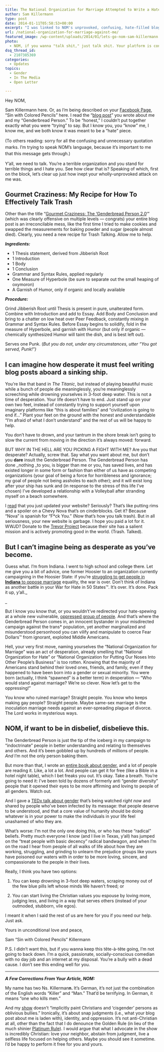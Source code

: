 ```yaml
---
title: The National Organization for Marriage Attempted to Write a Hate Piece About Me
author: Sam Killermann
type: post
date: 2014-01-11T05:58:53+00:00
excerpt: "I was linked to NOM's unprovoked, confusing, hate-filled blog post about me. This is my open letter back."
url: /national-organization-for-marriage-against-me/
featured_image: /wp-content/uploads/2014/01/lets-go-nom-sam-killermann.jpg
photo:
  - NOM, if you wanna "talk shit," just talk shit. Your platform is confusing and self-contradictory enough. You can at least be clear about what you mean when you call a stranger out on the internet.
dsq_thread_id:
  - 2107385369
categories:
  - Updates
topics:
  - Gender
  - In The Media
  - Open Letter

---
```

Hey NOM,

Sam Killermann here. Or, as I&#8217;m being described on your <a href="https://www.facebook.com/NationForMarriage/posts/394810763986898" target="_blank">Facebook Page</a>, &#8220;Sin with Colored Pencils&#8221; here. I read the &#8220;<a title="Gourmet Craziness" href="http://www.donotlink.com/cRM" target="_blank">blog post</a>&#8221; you wrote about me and my &#8220;Genderbread Person.&#8221; To be &#8220;honest,&#8221; I couldn&#8217;t put together exactly what you were &#8220;trying&#8221; to say. But I know you, you &#8220;know&#8221; me, I know me, and we both know it was meant to be a &#8220;hate&#8221; piece.

<span style="line-height: 1.5em;">(To others reading: sorry for all the confusing and unnecessary quotation marks. I&#8217;m trying to speak NOM&#8217;s language, because it&#8217;s important to me that this message gets through.)</span>

Y&#8217;all, we need to talk. You&#8217;re a terrible organization and you stand for terrible things and I hate you. See how clear that is? Speaking of which, first on the block, let&#8217;s clear up just how inept your wholly-unprovoked attack on me was.

## Gourmet Craziness: My Recipe for How To Effectively Talk Trash

Other than the title &#8220;<a href="http://www.donotlink.com/cRM" target="_blank">Gourmet Craziness: The &#8216;Genderbread Person 2.0</a>&#8216;&#8221; (which was clearly offensive on multiple levels &#8212; congrats) your entire blog post is an irreconcilable mess, like the first time I tried to make cookies and swapped the measurements for baking powder and sugar (people almost died). Clearly, you need a new recipe for Trash Talking. Allow me to help.

**_Ingredients:_**

  * 1 Thesis statement, derived from Jibberish Root
  * 1 Introduction
  * 1 Body
  * 1 Conclusion
  * Grammar and Syntax Rules, applied regularly
  * One Measure of Hyperbole (be sure to separate out the small heaping of oxymoron)
  * A Garnish of Humor, only if organic and locally available

**_Procedure:_**

Grind Jibberish Root until Thesis is present in pure, unalterated form. Combine with Introduction and add to Essay. Add Body and Conclusion and bring to a chatter on low heat over Peer Feedback, constantly mixing in Grammar and Syntax Rules. Before Essay begins to solidify, fold in the measure of Hyperbole, and garnish with Humor (but only if organic &#8212; chemically synthesized Humor will taint the dish, and is best left out).

Serves one Punk. (_But you do not, under any circumstances, utter &#8220;You got served, Punk!&#8221;)_

## I can imagine how desperate it must feel writing blog posts aboard a sinking ship.

You&#8217;re like that band in _The Titanic_, but instead of playing beautiful music while a bunch of people die meaninglessly, you&#8217;re meaninglessly screeching while drowning yourselves in 3-foot deep water. This is not a time of desperation. Your life doesn&#8217;t have to end. Just stand up on your own two feet, instead of constantly trying to support yourself upon imaginary platforms like &#8220;this is about families&#8221; and &#8220;civilization is going to end if&#8230;&#8221; Plant your feet on the ground with the honest and understandable &#8220;I&#8217;m afraid of what I don&#8217;t understand&#8221; and the rest of us will be happy to help.

You don&#8217;t have to drown, and your tantrum in the shore break isn&#8217;t going to slow the current from moving in the direction it&#8217;s always moved: forward.

BUT WHY IN THE HELL ARE YOU PICKING A FIGHT WITH ME? Are you that desperate? Actually, screw that. Say what you want about me, but don&#8217;t you **dare** insult the Genderbread Person. The Genderbread Person has done _nothing _to you, is bigger than me or you, has saved lives, and has existed longer in some form or fashion than either of us have as competing organizations (your goal of being a force for horribleness and ignorance; my goal of people not being assholes to each other); and it will exist long after your ship has sunk and (in response to the stress of this life I&#8217;ve chosen) I&#8217;ve developed a relationship with a Volleyball after stranding myself on a beach somewhere.

I <a href="https://twitter.com/NOMupdate/status/421709039324893184" target="_blank">read</a> that you just updated your website? Seriously? That&#8217;s like putting rims and a spoiler on a Chevy Nova that&#8217;s on cinderblocks. Get it? Because &#8220;Nova&#8221; is spanish for &#8220;F*ck You.&#8221; (Now that&#8217;s how you talk trash). But in all seriousness, your new website is garbage. I hope you paid a lot for it. WWJD? Donate to the <a href="http://www.thetrevorproject.org" target="_blank">Trevor Project</a> because their site has a salient mission and is actively promoting good in the world. (Trash. Talked).

## But I can&#8217;t imagine being as desperate as you&#8217;ve become.

Guess what. I&#8217;m from Indiana. I went to high school and college there. Let me give you a bit of advice, one former Hoosier to an organization currently campaigning in the Hoosier State: if you&#8217;re <a href="https://twitter.com/NOMupdate/status/422050306856611840" target="_blank">struggling to get people in <strong>Indiana</strong> to oppose marriage</a> equality, the war is over. Don&#8217;t think of Indiana as another battle in your War for Hate in 50 States™. It&#8217;s over. It&#8217;s done. Pack it up, y&#8217;all._
  
_ 

But I know you know that, or you wouldn&#8217;t&#8217;ve redirected your hate-spewing at a whole new vulnerable, <a href="http://www.huffingtonpost.com/michelangelo-signorile/national-organization-for-marriage-trans-bashing_b_4255536.html" target="_blank">oppressed group of people</a>. And that&#8217;s where the Genderbread Person comes in, an innocent bystander in your misdirected campaign against the trans* population, yet another marginalized and misunderstood personhood you can vilify and manipulate to coerce Fear Dollars™ from ignorant, exploited Middle Americans.

Hell, your very first move, naming yourselves the &#8220;National Organization for Marriage&#8221; was an act of desperation, already smelling that &#8220;National Organization for Hate&#8221; or &#8220;National Organization for Putting Our Noses Into Other People&#8217;s Business&#8221; is too rotten. Knowing that the majority of Americans stand behind their loved ones, friends, and family, even if they happened to have been born into a gender or sexual minority. You were born (actually, I think &#8220;spawned&#8221; is a better term) in desperation &#8212; &#8220;Who would stand against marriage? We&#8217;re so clever. Now let&#8217;s get to the oppressing!&#8221;

You know who ruined marriage? Straight people. You know who keeps making gay people? Straight people. Maybe same-sex marriage is the inoculation marriage needs against an ever-spreading plague of divorce. The Lord works in mysterious ways.

## NOM, if want to be in disbelief, disbelieve this.

The Genderbread Person is just the tip of the iceberg in my campaign to &#8220;indoctrinate&#8221; people in better understanding and relating to themselves and others. And it&#8217;s been gobbled up by hundreds of millions of people. _And_ I&#8217;m not the only person baking them.

But more than that, I wrote an <a href="http://guidetogender.com" target="_blank">entire book about gender</a>, and a lot of people are reading it. Like, a lot a lot. And people can get it for free (like a Bible in a hotel night table), which I bet freaks you out. It&#8217;s okay. Take a breath. You&#8217;re going to need it: I&#8217;ve been told by dozens of formerly anti &#8220;gender diversity&#8221; people that it opened their eyes to be more affirming and loving to people of all genders. Watch out.

And I gave a [TEDx talk about gender][1] that&#8217;s being watched _right now_ and shared by people who&#8217;ve been infected by its message: that people deserve to be understood, and that a core value of humanity should be doing whatever is in your power to make the individuals in your life feel unashamed of who they are.

What&#8217;s worse: I&#8217;m not the only one doing this, or who has these &#8220;radical&#8221; beliefs. Pretty much everyone I know (and I live in Texas, y&#8217;all) has jumped on the &#8220;treat people with basic decency&#8221; radical bandwagon, and when I&#8217;m on the road I hear from people of all walks of life about how they are working, struggling, and grinding to unlearn the prejudice groups like yours have poisoned our waters with in order to be more loving, sincere, and compassionate to the people in their lives.

Really, I think you have two options:

1. You can keep drowning in 3-foot deep waters, scraping money out of the few blue pills left whose minds We haven&#8217;t freed; or

2. You can start living the Christian values you espouse by loving more, judging less, and living in a way that serves others (instead of your outmoded, stubborn, vile egos).

I meant it when I said the rest of us are here for you if you need our help. Just ask.

Yours in unconditional love and peace,

Sam &#8220;Sin with Colored Pencils&#8221; Killermann

P.S. I didn&#8217;t want this, but if you wanna keep this tête-à-tête going, I&#8217;m not going to back down. I&#8217;m a quick, passionate, socially-conscious comedian with no day job and an internet at my disposal. You&#8217;re a bully with a dead cause. I don&#8217;t see this ending well for you.

***

<p style="text-align: left;">
  <strong><em>A Few Corrections From Your Article, NOM:</em></strong>
</p>

<p style="text-align: left;">
  My name has two Ns. Killerman<strong>n. </strong>It&#8217;s German, it&#8217;s not just the combination of the English words &#8220;Killer&#8221; and &#8220;Man.&#8221; That&#8217;d be terrifying. In German, it means &#8220;one who kills men.&#8221;<b><br /> </b>
</p>

<p style="text-align: left;">
  And my <a href="http://metrosam.com" target="_blank">show</a> doesn&#8217;t &#8220;implicitly paint Christians and &#8216;cisgender&#8217; persons as oblivious bullies.&#8221; Ironically, it&#8217;s about snap judgments (i.e., what your blog post about me is laden with), identity, and oppression. It&#8217;s not anti-Christian at all, other than the fact that I do denounce the Golden Rule (in lieu of the much shinier <a href="http://itspronouncedmetrosexual.com/2011/12/the-corruption-of-the-golden-rule/" target="_blank">Platinum Rule</a>). I would argue that what I advocate in the show is incredibly Christian: love your neighbor, abstain from judgment, live a selfless life focused on helping others. Maybe you should see it sometime. I&#8217;d be happy to perform it free for you and yours.
</p>

 [1]: http://www.youtube.com/watch?v=NRcPXtqdKjE&feature=youtu.be